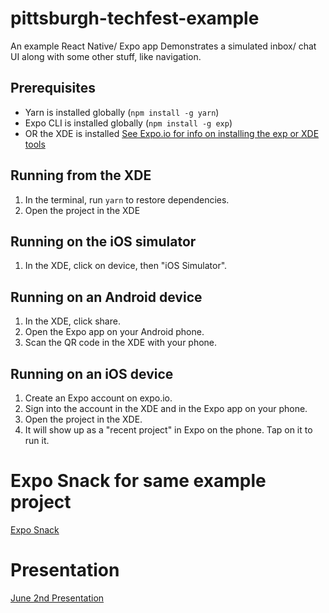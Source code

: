 # pittsburgh-techfest-example
An example React Native/ Expo app
Demonstrates a simulated inbox/ chat UI along with some other stuff, like navigation.

## Prerequisites
* Yarn is installed globally (`npm install -g yarn`)
* Expo CLI is installed globally (`npm install -g exp`)
* OR the XDE is installed
[See Expo.io for info on installing the exp or XDE tools](https://expo.io)

## Running from the XDE
1. In the terminal, run `yarn` to restore dependencies.
2. Open the project in the XDE

## Running on the iOS simulator
1. In the XDE, click on device, then "iOS Simulator".

## Running on an Android device
1. In the XDE, click share.
2. Open the Expo app on your Android phone.
3. Scan the QR code in the XDE with your phone.

## Running on an iOS device
1. Create an Expo account on expo.io.
2. Sign into the account in the XDE and in the Expo app on your phone.
3. Open the project in the XDE. 
4. It will show up as a "recent project" in Expo on the phone. Tap on it to run it.

# Expo Snack for same example project

[Expo Snack](https://snack.expo.io/@llamaluvr/pittsburgh-techfest-example)

# Presentation

[June 2nd Presentation](https://docs.google.com/presentation/d/1HT0eidAC0_qj3hS3AS_19TuXBa3_zQlfWe5ePBARMw8/edit?usp=sharing)